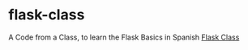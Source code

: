 # flask-class
A Code from a Class, to learn the Flask Basics in Spanish
[Flask Class](https://alexros.pythonanywhere.com/course/flask/)
